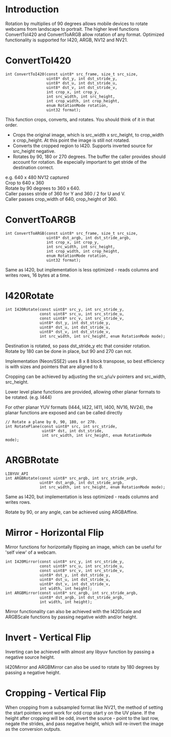 # Introduction

Rotation by multiplies of 90 degrees allows mobile devices to rotate webcams from landscape to portrait.  The higher level functions ConvertToI420 and ConvertToARGB allow rotation of any format.  Optimized functionality is supported for I420, ARGB, NV12 and NV21.

# ConvertToI420

    int ConvertToI420(const uint8* src_frame, size_t src_size,
                      uint8* dst_y, int dst_stride_y,
                      uint8* dst_u, int dst_stride_u,
                      uint8* dst_v, int dst_stride_v,
                      int crop_x, int crop_y,
                      int src_width, int src_height,
                      int crop_width, int crop_height,
                      enum RotationMode rotation,
                      uint32 format);

This function crops, converts, and rotates.  You should think of it in that order.
  * Crops the original image, which is src_width x src_height, to crop_width x crop_height.  At this point the image is still not rotated.
  * Converts the cropped region to I420.  Supports inverted source for src_height negative.
  * Rotates by 90, 180 or 270 degrees.
The buffer the caller provides should account for rotation.  Be especially important to get stride of the destination correct.

e.g.
640 x 480 NV12 captured<br>
Crop to 640 x 360<br>
Rotate by 90 degrees to 360 x 640.<br>
Caller passes stride of 360 for Y and 360 / 2 for U and V.<br>
Caller passes crop_width of 640, crop_height of 360.<br>

# ConvertToARGB

    int ConvertToARGB(const uint8* src_frame, size_t src_size,
                      uint8* dst_argb, int dst_stride_argb,
                      int crop_x, int crop_y,
                      int src_width, int src_height,
                      int crop_width, int crop_height,
                      enum RotationMode rotation,
                      uint32 format);

Same as I420, but implementation is less optimized - reads columns and writes rows, 16 bytes at a time.

# I420Rotate

    int I420Rotate(const uint8* src_y, int src_stride_y,
                   const uint8* src_u, int src_stride_u,
                   const uint8* src_v, int src_stride_v,
                   uint8* dst_y, int dst_stride_y,
                   uint8* dst_u, int dst_stride_u,
                   uint8* dst_v, int dst_stride_v,
                   int src_width, int src_height, enum RotationMode mode);

Destination is rotated, so pass dst_stride_y etc that consider rotation.<br>
Rotate by 180 can be done in place, but 90 and 270 can not.

Implementation (Neon/SSE2) uses 8 x 8 block transpose, so best efficiency is with sizes and pointers that are aligned to 8.

Cropping can be achieved by adjusting the src_y/u/v pointers and src_width, src_height.

Lower level plane functions are provided, allowing other planar formats to be rotated.  (e.g. I444)

For other planar YUV formats (I444, I422, I411, I400, NV16, NV24), the planar functions are exposed and can be called directly


    // Rotate a plane by 0, 90, 180, or 270.
    int RotatePlane(const uint8* src, int src_stride,
                    uint8* dst, int dst_stride,
                    int src_width, int src_height, enum RotationMode mode);

# ARGBRotate

    LIBYUV_API
    int ARGBRotate(const uint8* src_argb, int src_stride_argb,
                   uint8* dst_argb, int dst_stride_argb,
                   int src_width, int src_height, enum RotationMode mode);

Same as I420, but implementation is less optimized - reads columns and writes rows.

Rotate by 90, or any angle, can be achieved using ARGBAffine.

# Mirror - Horizontal Flip

Mirror functions for horizontally flipping an image, which can be useful for 'self view' of a webcam.

    int I420Mirror(const uint8* src_y, int src_stride_y,
                   const uint8* src_u, int src_stride_u,
                   const uint8* src_v, int src_stride_v,
                   uint8* dst_y, int dst_stride_y,
                   uint8* dst_u, int dst_stride_u,
                   uint8* dst_v, int dst_stride_v,
                   int width, int height);
    int ARGBMirror(const uint8* src_argb, int src_stride_argb,
                   uint8* dst_argb, int dst_stride_argb,
                   int width, int height);

Mirror functionality can also be achieved with the I420Scale and ARGBScale functions by passing negative width and/or height.

# Invert - Vertical Flip

Inverting can be achieved with almost any libyuv function by passing a negative source height.

I420Mirror and ARGBMirror can also be used to rotate by 180 degrees by passing a negative height.

# Cropping - Vertical Flip

When cropping from a subsampled format like NV21, the method of setting the start pointers wont work for odd crop start y on the UV plane.
If the height after cropping will be odd, invert the source - point to the last row, negate the strides, and pass negative height, which
will re-invert the image as the conversion outputs.
